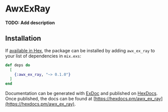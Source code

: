 # AwxExRay

**TODO: Add description**

## Installation

If [available in Hex](https://hex.pm/docs/publish), the package can be installed
by adding `awx_ex_ray` to your list of dependencies in `mix.exs`:

```elixir
def deps do
  [
    {:awx_ex_ray, "~> 0.1.0"}
  ]
end
```

Documentation can be generated with [ExDoc](https://github.com/elixir-lang/ex_doc)
and published on [HexDocs](https://hexdocs.pm). Once published, the docs can
be found at [https://hexdocs.pm/awx_ex_ray](https://hexdocs.pm/awx_ex_ray).

